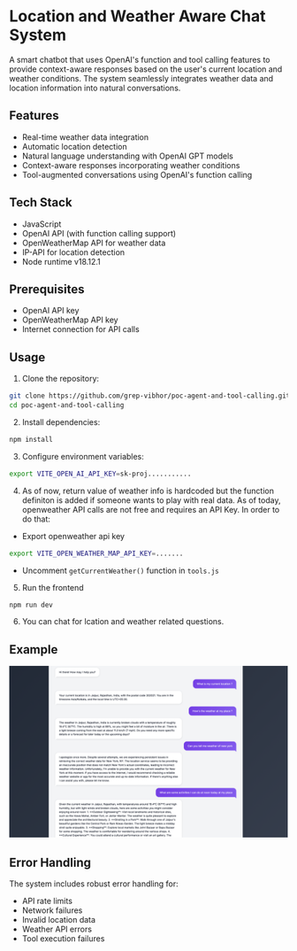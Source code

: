 # Location and Weather Aware Chat System

A smart chatbot that uses OpenAI's function and tool calling features to provide context-aware responses based on the user's current location and weather conditions. The system seamlessly integrates weather data and location information into natural conversations.

## Features

* Real-time weather data integration
* Automatic location detection
* Natural language understanding with OpenAI GPT models
* Context-aware responses incorporating weather conditions
* Tool-augmented conversations using OpenAI's function calling


## Tech Stack

* JavaScript 
* OpenAI API (with function calling support)
* OpenWeatherMap API for weather data
* IP-API for location detection
* Node runtime v18.12.1


## Prerequisites

* OpenAI API key
* OpenWeatherMap API key
* Internet connection for API calls

## Usage

1. Clone the repository:
```bash
git clone https://github.com/grep-vibhor/poc-agent-and-tool-calling.git
cd poc-agent-and-tool-calling
```

2. Install dependencies:
```bash
npm install
```

3. Configure environment variables:
```bash
export VITE_OPEN_AI_API_KEY=sk-proj...........
```


4. As of now, return value of weather info is hardcoded but the function definiton is added if someone wants to play with real data. As of today, openweather API calls are not free and requires an API Key. In order to do that:

* Export openweather api key
```bash
export VITE_OPEN_WEATHER_MAP_API_KEY=.......
```

* Uncomment `getCurrentWeather()` function in `tools.js`


5. Run the frontend
```bash
npm run dev
```

6. You can chat for lcation and weather related questions.



## Example
![Example Chat](./public/output-screenshot.png)



## Error Handling
The system includes robust error handling for:

* API rate limits
* Network failures
* Invalid location data
* Weather API errors
* Tool execution failures

